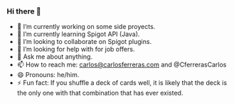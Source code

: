 ### Hi there 👋
- 🔭 I’m currently working on some side proyects.
- 🌱 I’m currently learning Spigot API (Java).
- 👯 I’m looking to collaborate on Spigot plugins.
- 🤔 I’m looking for help with for job offers.
- 💬 Ask me about anything.
- 📫 How to reach me: carlos@carlosferreras.com and @CferrerasCarlos
- 😄 Pronouns: he/him.
- ⚡ Fun fact: 
If you shuffle a deck of cards well, it is likely that the deck is the only one with that combination that has ever existed.


<!--
**cferreras/cferreras** is a ✨ _special_ ✨ repository because its `README.md` (this file) appears on your GitHub profile.

Here are some ideas to get you started:

- 🔭 I’m currently working on ...
- 🌱 I’m currently learning ...
- 👯 I’m looking to collaborate on ...
- 🤔 I’m looking for help with ...
- 💬 Ask me about ...
- 📫 How to reach me: ...
- 😄 Pronouns: ...
- ⚡ Fun fact: ...
-->
